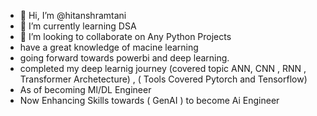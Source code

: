 - 👋 Hi, I’m @hitanshramtani
- 🌱 I’m currently learning DSA
- 💞️ I’m looking to collaborate on Any Python Projects
- have a great knowledge of macine learning
- going forward towards powerbi and deep learning.
- completed my deep learnig journey (covered topic ANN, CNN , RNN , Transformer Archetecture) , ( Tools Covered Pytorch and Tensorflow)
- As of becoming Ml/DL Engineer
- Now Enhancing Skills towards ( GenAI ) to become Ai Engineer



<!---
hitanshramtani/hitanshramtani is a ✨ special ✨ repository because its `README.md` (this file) appears on your GitHub profile.
You can click the Preview link to take a look at your changes.
--->
